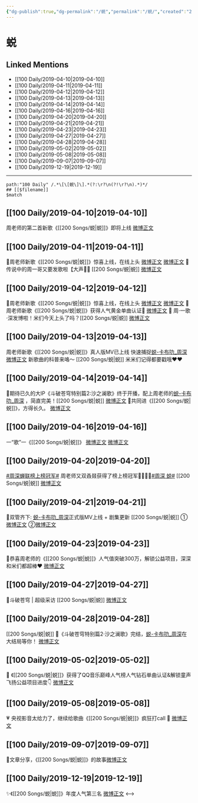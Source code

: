 ```yaml
---
{"dg-publish":true,"dg-permalink":"/蜕","permalink":"/蜕/","created":"2023-03-11T21:25:43.000+08:00","updated":"2023-04-10T15:56:32.000+08:00"}
---
```


# 蜕

## Linked Mentions
- [[100 Daily/2019-04-10\|2019-04-10]]
- [[100 Daily/2019-04-11\|2019-04-11]]
- [[100 Daily/2019-04-12\|2019-04-12]]
- [[100 Daily/2019-04-13\|2019-04-13]]
- [[100 Daily/2019-04-14\|2019-04-14]]
- [[100 Daily/2019-04-16\|2019-04-16]]
- [[100 Daily/2019-04-20\|2019-04-20]]
- [[100 Daily/2019-04-21\|2019-04-21]]
- [[100 Daily/2019-04-23\|2019-04-23]]
- [[100 Daily/2019-04-27\|2019-04-27]]
- [[100 Daily/2019-04-28\|2019-04-28]]
- [[100 Daily/2019-05-02\|2019-05-02]]
- [[100 Daily/2019-05-08\|2019-05-08]]
- [[100 Daily/2019-09-07\|2019-09-07]]
- [[100 Daily/2019-12-19\|2019-12-19]]


---

```expander
path:"100 Daily" /.*\[\[蜕\]\].*(?:\r?\n(?!\r?\n).*)*/
## [[$filename]]
$match
```
## [[100 Daily/2019-04-10\|2019-04-10]]
周老师的第二首新歌《[[200 Songs/蜕\|蜕]]》即将上线
[微博正文](https://m.weibo.cn/6466290670/4359498879717276)
## [[100 Daily/2019-04-11\|2019-04-11]]
🎵周老师新歌《[[200 Songs/蜕\|蜕]]》惊喜上线，在线上头
[微博正文](https://m.weibo.cn/6466290670/4360042989895234)
[微博正文](https://m.weibo.cn/6466290670/4360050736203203)
🎵传说中的周一哥又要发歌啦【大声👏👏 [[200 Songs/蜕\|蜕]]
[微博正文](https://m.weibo.cn/6466290670/4359966641009264)
## [[100 Daily/2019-04-12\|2019-04-12]]
🎵周老师新歌《[[200 Songs/蜕\|蜕]]》惊喜上线，在线上头
[微博正文](https://m.weibo.cn/6466290670/4360042989895234)
[微博正文](https://m.weibo.cn/6466290670/4360050736203203)
🎵 周老师新歌《[[200 Songs/蜕\|蜕]]》获得人气黄金单曲认证👑
[微博正文](https://m.weibo.cn/6466290670/4360323903791513)
🎵 周·一歌·深发博啦！米们今天上头了吗？[[200 Songs/蜕\|蜕]]
[微博正文](https://m.weibo.cn/6466290670/4360331746629660)
## [[100 Daily/2019-04-13\|2019-04-13]]
周老师新歌《[[200 Songs/蜕\|蜕]]》真人版MV已上线
快速捕捉[](https://s.weibo.com/weibo?q=%23%E8%9C%95-%E5%8D%A1%E5%B8%83%E5%8F%BB_%E5%91%A8%E6%B7%B1%5B%E9%9F%B3%E4%B9%90%5D%23)[蜕-卡布叻_周深](http://weibo.com/p/10151501_64783163?from=1FFFF96039&weiboauthoruid=6466290670)
[微博正文](https://m.weibo.cn/5898310988/4360652754206003)
新歌曲的科普来咯～ [[200 Songs/蜕\|蜕]]
米米们记得都要戳哦❤️❤️
[](https://m.weibo.cn/1649219413/4360742000523165)
[](https://m.weibo.cn/1649219413/4360571472002052)

## [[100 Daily/2019-04-14\|2019-04-14]]
🌿期待已久的大IP《斗破苍穹特别篇2:沙之澜歌》终于开播，配上周老师的[](https://s.weibo.com/weibo?q=%23%E8%9C%95-%E5%8D%A1%E5%B8%83%E5%8F%BB_%E5%91%A8%E6%B7%B1%5B%E9%9F%B3%E4%B9%90%5D%23)[蜕-卡布叻_周深](http://weibo.com/p/10151501_64783163?from=1FFFF96039&weiboauthoruid=6466290670) ，简直完美！[[200 Songs/蜕\|蜕]]
[微博正文](https://m.weibo.cn/6466290670/4360918249028274)
🌿共同进《[[200 Songs/蜕\|蜕]]》，方得长久。
[微博正文](https://m.weibo.cn/6466290670/4361115385645300)

## [[100 Daily/2019-04-16\|2019-04-16]]
一“歌”一《[[200 Songs/蜕\|蜕]]》
[微博正文](https://m.weibo.cn/6466290670/4361763006714567)
[微博正文](https://m.weibo.cn/6466290670/4361650994174016)
## [[100 Daily/2019-04-20\|2019-04-20]]
[#周深蝉联榜上榜冠军#](https://s.weibo.com/weibo?q=%23%E5%91%A8%E6%B7%B1%E8%9D%89%E8%81%94%E6%A6%9C%E4%B8%8A%E6%A6%9C%E5%86%A0%E5%86%9B%23) 周老师又双叒叕获得了榜上榜冠军👏🏻👏🏻[#周深 蜕#](https://s.weibo.com/weibo?q=%23%E5%91%A8%E6%B7%B1%20%E8%9C%95%23) [[200 Songs/蜕\|蜕]]
[微博正文](https://m.weibo.cn/6466290670/4363271820115934)
## [[100 Daily/2019-04-21\|2019-04-21]]
🌿双管齐下: [](https://s.weibo.com/weibo?q=%23%E8%9C%95-%E5%8D%A1%E5%B8%83%E5%8F%BB_%E5%91%A8%E6%B7%B1%5B%E9%9F%B3%E4%B9%90%5D%23)[蜕-卡布叻_周深](http://weibo.com/p/10151501_64783163?from=1FFFF96039&weiboauthoruid=6466290670)正式版MV上线 + 剧集更新 [[200 Songs/蜕\|蜕]]
①[微博正文](https://m.weibo.cn/6466290670/4363454909720281)
②[微博正文](https://m.weibo.cn/6466290670/4363339629419717)
## [[100 Daily/2019-04-23\|2019-04-23]]
🌿恭喜周老师的《[[200 Songs/蜕\|蜕]]》人气值突破300万，解锁公益项目，深深和米们都超棒❤️
[微博正文](https://m.weibo.cn/6466290670/4364314363767713)
## [[100 Daily/2019-04-27\|2019-04-27]]
🌿斗破苍穹 | 超级采访 [[200 Songs/蜕\|蜕]]
[微博正文](https://m.weibo.cn/6466290670/4365631409264338)

## [[100 Daily/2019-04-28\|2019-04-28]]
 [[200 Songs/蜕\|蜕]]
🌿《斗破苍穹特别篇2·沙之澜歌》完结，[](https://s.weibo.com/weibo?q=%23%E8%9C%95-%E5%8D%A1%E5%B8%83%E5%8F%BB_%E5%91%A8%E6%B7%B1%5B%E9%9F%B3%E4%B9%90%5D%23)[蜕-卡布叻_周深](http://weibo.com/p/10151501_64783163?from=1FFFF96039&weiboauthoruid=6466290670)在大结局等你！
[微博正文](https://m.weibo.cn/6466290670/4366011329613524)
## [[100 Daily/2019-05-02\|2019-05-02]]
💎 《[[200 Songs/蜕\|蜕]]》获得了QQ音乐巅峰人气榜人气钻石单曲认证&解锁童声飞扬公益项目进度👇
[微博正文](https://m.weibo.cn/6466290670/4367558058886136)
## [[100 Daily/2019-05-08\|2019-05-08]]
💗 央视影音太给力了，继续给歌曲《[[200 Songs/蜕\|蜕]]》疯狂打call
🎵 [微博正文](https://m.weibo.cn/6466290670/4369742418357205)

## [[100 Daily/2019-09-07\|2019-09-07]]
🌸文章分享，《[[200 Songs/蜕\|蜕]]》的故事[微博正文](https://m.weibo.cn/6466290670/4413953654050803)
## [[100 Daily/2019-12-19\|2019-12-19]]
✨《[[200 Songs/蜕\|蜕]]》年度人气第三名 [微博正文](https://m.weibo.cn/6466290670/4451248374041926)
<-->